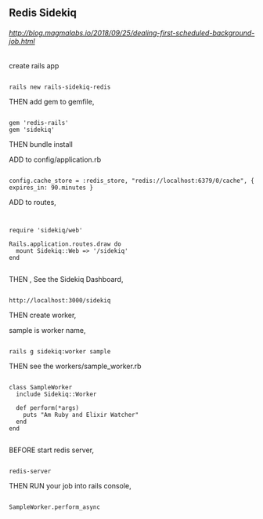 ## Redis Sidekiq
###### http://blog.magmalabs.io/2018/09/25/dealing-first-scheduled-background-job.html
create rails app

```

rails new rails-sidekiq-redis

```

THEN add gem to gemfile,
```

gem 'redis-rails'
gem 'sidekiq'

```
THEN bundle install


ADD to config/application.rb
```

config.cache_store = :redis_store, "redis://localhost:6379/0/cache", { expires_in: 90.minutes }

```

ADD to routes,

```


require 'sidekiq/web'

Rails.application.routes.draw do
  mount Sidekiq::Web => '/sidekiq'
end


```

THEN , See the Sidekiq Dashboard,

```

http://localhost:3000/sidekiq

```

THEN create worker,

sample is worker name,
```

rails g sidekiq:worker sample

```

THEN see the workers/sample_worker.rb
```

class SampleWorker
  include Sidekiq::Worker

  def perform(*args)
    puts "Am Ruby and Elixir Watcher"
  end
end


```

BEFORE start redis server,

```

redis-server

```

THEN RUN your job into rails console,
```

SampleWorker.perform_async

```





